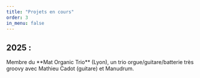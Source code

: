 ```yaml
---
title: "Projets en cours"
order: 3
in_menu: false
---
```

<div class="encart">
<h2>2025 :</h2>
<p>Membre du **Mat Organic Trio** (Lyon), un trio orgue/guitare/batterie très groovy avec Mathieu Cadot (guitare) et Manudrum.</p>
</div> 